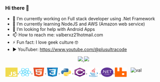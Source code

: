 ### Hi there 👋

- 🔭 I’m currently working on Full stack developer using .Net Framework
- 🌱 I’m currently learning NodeJS and AWS (Amazon web service)
- 🤔 I’m looking for help with Android Apps
- 📫 How to reach me: valberxz21hotmail.com
- ⚡ Fun fact: I love geek culture 🤓
- ▶️ YouTuber: https://www.youtube.com/@plusultracode

<div align="center">
  <a href="https://github.com/ValberX21">
  <img height="180em" src="https://github-readme-stats.vercel.app/api?username=valberx21&show_icons=true&theme=dracula&include_all_commits=true&count_private=true"/>
  <img height="180em" src="https://github-readme-stats.vercel.app/api/top-langs/?username=valberx21&layout=compact&langs_count=7&theme=dracula"/>
</div>
  
 <div style="display: inline_block"><br>
  <img align="right" alt="val" width="100" height="100" src="https://media.discordapp.net/attachments/968620474072449086/1049721265876906124/ezgif.com-gif-maker.gif">
  <img align="center" alt="Rafa-Js" height="30" width="40" src="https://raw.githubusercontent.com/devicons/devicon/master/icons/javascript/javascript-plain.svg">
  <img align="center" alt="Rafa-React" height="30" width="40" src="https://raw.githubusercontent.com/devicons/devicon/master/icons/react/react-original.svg">
  <img align="center" alt="Rafa-HTML" height="30" width="40" src="https://raw.githubusercontent.com/devicons/devicon/master/icons/html5/html5-original.svg">
  <img align="center" alt="Rafa-CSS" height="30" width="40" src="https://raw.githubusercontent.com/devicons/devicon/master/icons/css3/css3-original.svg">
  <img align="center" alt="Rafa-Python" height="30" width="40" src="https://raw.githubusercontent.com/devicons/devicon/master/icons/python/python-original.svg">
  <img align="center" alt="Rafa-Csharp" height="30" width="40" src="https://raw.githubusercontent.com/devicons/devicon/master/icons/csharp/csharp-original.svg">
  <img align="center" alt="Rafa-Csharp" height="30" width="40" src="https://raw.githubusercontent.com/devicons/devicon/master/icons/java/java-original.svg">
  <img align="center" alt="Rafa-Csharp" height="30" width="40" src="https://raw.githubusercontent.com/devicons/devicon/master/icons/dotnetcore/dotnetcore-original.svg">  
  <img align="center" alt="Rafa-Csharp" height="30" width="40" src="https://raw.githubusercontent.com/devicons/devicon/master/icons/rabbitmq/rabbitmq-original.svg">
</div>
